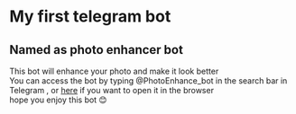 # My first telegram bot
## Named as photo enhancer bot
This bot will enhance your photo and make it look better<br/>
You can access the bot by typing @PhotoEnhance_bot in the search bar in Telegram , or [here](https://t.me/PhotoEnhance_bot) if you want to open it in the browser<br/>
hope you enjoy this bot 😊 